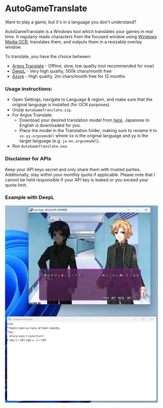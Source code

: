 # AutoGameTranslate

Want to play a game, but it's in a language you don't understand?

AutoGameTranslate is a Windows tool which translates your games in real time. It regularly reads characters from the focused window using [Windows Media OCR](https://learn.microsoft.com/en-us/uwp/api/windows.media.ocr.ocrengine), translates them, and outputs them in a resizable overlay window.

To translate, you have the choice between:
- [Argos Translate](https://github.com/argosopentech/argos-translate) - Offline, slow, low quality (not recommended for now)
- [DeepL](https://www.deepl.com/pro-api) - Very high quality, 500k chars/month free
- [Azure](https://portal.azure.com/) - High quality, 2m chars/month free for 12 months

### Usage instructions:
- Open Settings, navigate to Language & region, and make sure that the original language is installed (for OCR purposes).
- Unzip `AutoGameTranslate.zip`.
- For Argos Translate:
  - Download your desired translation model from [here](https://www.argosopentech.com/argospm/index). Japanese to English is downloaded for you.
  - Place the model in the Translation folder, making sure to rename it to `xx-yy.argosmodel` where xx is the original language and yy is the target language (e.g. `ja-en.argosmodel`).
- Run `AutoGameTranslate.exe`.

### Disclaimer for APIs
Keep your API keys secret and only share them with trusted parties. Additionally, stay within your monthly quota if applicable. Please note that I cannot be held responsible if your API key is leaked or you exceed your quota limit.

### Example with DeepL

![Example with DeepL](DeepL%20Example.jpg)